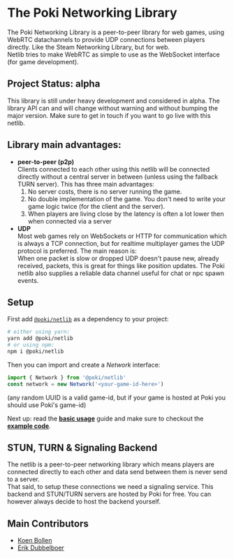 # The Poki Networking Library

The Poki Networking Library is a peer-to-peer library for web games, using WebRTC datachannels to provide UDP connections between players directly. Like the Steam Networking Library, but for web.  
Netlib tries to make WebRTC as simple to use as the WebSocket interface (for game development).


## Project Status: alpha

This library is still under heavy development and considered in alpha. The library API can and will change without warning and without bumping the major version. Make sure to get in touch if you want to go live with this netlib.


## Library main advantages:

- **peer-to-peer (p2p)**  
  Clients connected to each other using this netlib will be connected directly without a central server in between (unless using the fallback TURN server). This has three main advantages:
    1. No server costs, there is no server running the game.
    1. No double implementation of the game. You don't need to write your game logic twice (for the client and the server).
    1. When players are living close by the latency is often a lot lower then when connected via a server
- **UDP**  
  Most web games rely on WebSockets or HTTP for communication which is always a TCP connection, but for realtime multiplayer games the UDP protocol is preferred. The main reason is:  
  When one packet is slow or dropped UDP doesn't pause new, already received, packets, this is great for things like position updates. The Poki netlib also supplies a reliable data channel useful for chat or npc spawn events.


## Setup

First add [`@poki/netlib`](https://www.npmjs.com/package/@poki/netlib) as a dependency to your project:
```sh
# either using yarn:
yarn add @poki/netlib
# or using npm:
npm i @poki/netlib
```
Then you can import and create a _Network_ interface:
```js
import { Network } from '@poki/netlib'
const network = new Network('<your-game-id-here>')
```
(any random UUID is a valid game-id, but if your game is hosted at Poki you should use Poki's game-id)

Next up: read the [**basic usage**](./docs/basic-usage.md) guide and make sure to checkout the [**example code**](./example/).


## STUN, TURN & Signaling Backend

The netlib is a peer-to-peer networking library which means players are connected directly to each other and data send between them is never send to a server.  
That said, to setup these connections we need a signaling service. This backend and STUN/TURN servers are hosted by Poki for free. You can however always decide to host the backend yourself.


## Main Contributors

- [Koen Bollen](https://github.com/koenbollen)
- [Erik Dubbelboer](https://github.com/erikdubbelboer)

